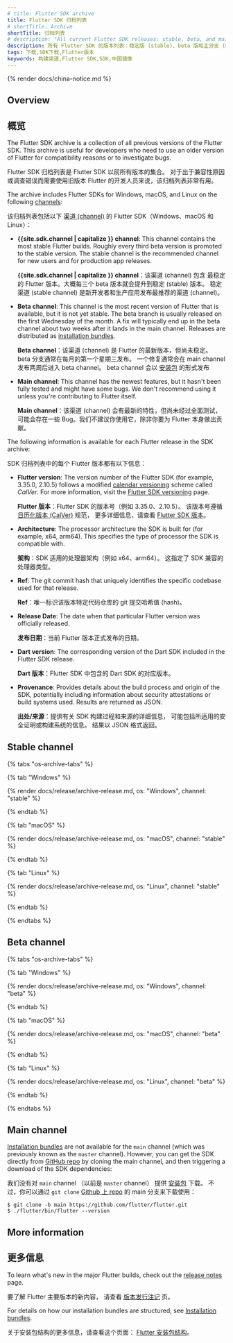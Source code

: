 ```yaml
---
# title: Flutter SDK archive
title: Flutter SDK 归档列表
# shortTitle: Archive
shortTitle: 归档列表
# description: "All current Flutter SDK releases: stable, beta, and main."
description: 所有 Flutter SDK 的版本列表：稳定版 (stable)、beta 版和主分支 (main)。
tags: 下载,SDK下载,Flutter版本
keywords: 构建渠道,Flutter SDK,SDK,中国镜像
---
```


{% render docs/china-notice.md %}

## Overview

## 概览

The Flutter SDK archive is a collection of all previous versions of the
Flutter SDK. This archive is useful for developers who need to use an older
version of Flutter for compatibility reasons or to investigate bugs.

Flutter SDK 归档列表是 Flutter SDK 以前所有版本的集合。
对于出于兼容性原因或调查错误而需要使用旧版本 Flutter 的开发人员来说，该归档列表非常有用。

The archive includes Flutter SDKs for Windows, macOS, and Linux on the
following [channels][]:

该归档列表包括以下 [渠道 (channel)][channels] 的 Flutter SDK（Windows、macOS 和 Linux）：

*   **{{site.sdk.channel | capitalize }} channel**: This channel contains the
    most stable Flutter builds. Roughly every third beta version is promoted
    to the stable version. The stable channel is the recommended channel for
    new users and for production app releases.

    **{{site.sdk.channel | capitalize }} channel**：该渠道 (channel) 包含
    最稳定的 Flutter 版本。大概每三个 beta 版本就会提升到稳定 (stable) 版本。
    稳定渠道 (stable channel) 是新开发者和生产应用发布最推荐的渠道 (channel)。

*   **Beta channel**: This channel is the most recent version of Flutter that is
    available, but it is not yet stable. The beta branch is usually released
    on the first Wednesday of the month. A fix will typically end up in the
    beta channel about two weeks after it lands in the main channel. 
    Releases are distributed as [installation bundles][].

    **Beta channel**：该渠道 (channel) 是 Flutter 的最新版本，但尚未稳定。
    beta 分支通常在每月的第一个星期三发布。
    一个修复通常会在 main channel 发布两周后进入 beta channel。
    beta channel 会以 [安装包][installation bundles] 的形式发布

*   **Main channel**: This channel has the newest features, but it hasn't been fully
    tested and might have some bugs. We don't recommend using it unless you're
    contributing to Flutter itself.

    **Main channel**：该渠道 (channel) 会有最新的特性，但尚未经过全面测试，
    可能会存在一些 Bug。我们不建议你使用它，除非你要为 Flutter 本身做出贡献。

The following information is available for each Flutter release in the
SDK archive:

SDK 归档列表中的每个 Flutter 版本都有以下信息：

*   **Flutter version**: The version number of the Flutter SDK
    (for example, 3.35.0, 2.10.5) follows a modified
    [calendar versioning][] scheme called _CalVer_.
    For more information, visit the [Flutter SDK versioning][] page.

    **Flutter 版本**：Flutter SDK 的版本号（例如 3.35.0、2.10.5）。
    该版本号遵循 [日历化版本 (CalVer)][calendar versioning] 规范，
    更多详细信息，请查看 [Flutter SDK 版本][Flutter SDK versioning]。

*   **Architecture**: The processor architecture the SDK is built for
    (for example, x64, arm64). This specifies the type of processor the SDK is
    compatible with.

    **架构**：SDK 适用的处理器架构（例如 x64、arm64）。
    这指定了 SDK 兼容的处理器类型。

*   **Ref**: The git commit hash that uniquely identifies the specific codebase
    used for that release.

    **Ref**：唯一标识该版本特定代码仓库的 git 提交哈希值 (hash)。

*   **Release Date**: The date when that particular Flutter version was
    officially released.

    **发布日期**：当前 Flutter 版本正式发布的日期。

*   **Dart version**: The corresponding version of the Dart SDK included in the
    Flutter SDK release.

    **Dart 版本**：Flutter SDK 中包含的 Dart SDK 的对应版本。

*   **Provenance**: Provides details about the build process and origin of the
    SDK, potentially including information about security attestations or
    build systems used. Results are returned as JSON.

    **出处/来源**：提供有关 SDK 构建过程和来源的详细信息，
    可能包括所适用的安全证明或构建系统的信息。
    结果以 JSON 格式返回。

[calendar versioning]: https://calver.org/
[Flutter SDK versioning]: {{site.repo.flutter}}/blob/main/docs/releases/Release-versioning.md

## Stable channel

{% tabs "os-archive-tabs" %}

{% tab "Windows" %}

{% render docs/release/archive-release.md, os: "Windows", channel: "stable" %}

{% endtab %}

{% tab "macOS" %}

{% render docs/release/archive-release.md, os: "macOS", channel: "stable" %}

{% endtab %}

{% tab "Linux" %}

{% render docs/release/archive-release.md, os: "Linux", channel: "stable" %}

{% endtab %}

{% endtabs %}


## Beta channel

{% tabs "os-archive-tabs" %}

{% tab "Windows" %}

{% render docs/release/archive-release.md, os: "Windows", channel: "beta" %}

{% endtab %}

{% tab "macOS" %}

{% render docs/release/archive-release.md, os: "macOS", channel: "beta" %}

{% endtab %}

{% tab "Linux" %}

{% render docs/release/archive-release.md, os: "Linux", channel: "beta" %}

{% endtab %}

{% endtabs %}


<a id="master-channel" aria-hidden="true"></a>

## Main channel

[Installation bundles][] are not available for the `main` channel
(which was previously known as the `master` channel).
However, you can get the SDK directly from
[GitHub repo][] by cloning the main channel,
and then triggering a download of the SDK dependencies:

我们没有对 `main` channel
（以前是 `master` channel）
提供 [安装包][Installation bundles] 下载。
不过，你可以通过 `git clone` 
[Github 上 repo][GitHub repo] 的 main 分支来下载使用：

```console
$ git clone -b main https://github.com/flutter/flutter.git
$ ./flutter/bin/flutter --version
```

## More information

## 更多信息

To learn what's new in the major Flutter builds, check out the
[release notes][] page.

要了解 Flutter 主要版本的新内容，
请查看 [版本发行注记][release notes] 页。

For details on how our installation bundles are structured,
see [Installation bundles][].

关于安装包结构的更多信息，请查看这个页面：
[Flutter 安装包结构][Installation bundles]。

[channels]: {{site.repo.flutter}}/blob/main/docs/releases/Flutter-build-release-channels.md
[release notes]: /release/release-notes
[GitHub repo]: {{site.repo.flutter}}
[Installation bundles]: {{site.repo.flutter}}/blob/main/docs/infra/Flutter-Installation-Bundles.md
